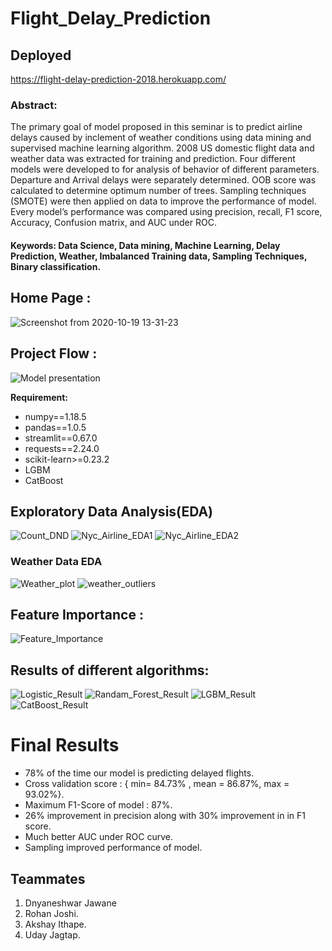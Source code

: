 # Flight_Delay_Prediction

## Deployed

https://flight-delay-prediction-2018.herokuapp.com/
### Abstract:
The primary goal of model proposed in this seminar is to predict airline delays caused
by inclement of weather conditions using data mining and supervised machine learning
algorithm. 2008 US domestic flight data and weather data was extracted
for training and prediction. Four different models were developed to for analysis of behavior
of different parameters. Departure and Arrival delays were separately determined. OOB
score was calculated to determine optimum number of trees. Sampling techniques (SMOTE)
were then applied on data to improve the performance of model. Every model’s performance
was compared using precision, recall, F1 score, Accuracy, Confusion matrix, and AUC under
ROC.
#### Keywords: Data Science, Data mining, Machine Learning, Delay Prediction, Weather, Imbalanced Training data, Sampling Techniques, Binary classification.



## Home Page :
![Screenshot from 2020-10-19 13-31-23](https://user-images.githubusercontent.com/63186019/97003770-95892d80-1559-11eb-9476-fcc104bdc431.png)

## Project Flow :
![Model presentation](https://user-images.githubusercontent.com/63186019/97003606-493ded80-1559-11eb-8200-11f3d0513692.png)


**Requirement:**

- numpy==1.18.5
- pandas==1.0.5
- streamlit==0.67.0
- requests==2.24.0
- scikit-learn>=0.23.2
- LGBM
- CatBoost
## Exploratory Data Analysis(EDA)
![Count_DND](https://user-images.githubusercontent.com/63186019/97101525-4c092180-16c4-11eb-9ae0-edc691b764f7.png)
![Nyc_Airline_EDA1](https://user-images.githubusercontent.com/63186019/97101839-b4590280-16c6-11eb-9fb9-b9dc6a0dd420.png)
![Nyc_Airline_EDA2](https://user-images.githubusercontent.com/63186019/97101843-b622c600-16c6-11eb-9874-b337339d7f9d.png)
### Weather Data EDA
![Weather_plot](https://user-images.githubusercontent.com/63186019/97101845-b8852000-16c6-11eb-94e8-c5767dc93328.png)
![weather_outliers](https://user-images.githubusercontent.com/63186019/97101846-ba4ee380-16c6-11eb-8c91-5b3918bf77b8.png)


## Feature Importance :
![Feature_Importance](https://user-images.githubusercontent.com/63186019/97003692-6d99ca00-1559-11eb-82eb-01d491769b1f.png)



## Results of different algorithms:

![Logistic_Result](https://user-images.githubusercontent.com/63186019/97002524-b8b2dd80-1557-11eb-8695-27f170c2ae69.png)
![Randam_Forest_Result](https://user-images.githubusercontent.com/63186019/97002562-c5cfcc80-1557-11eb-97df-6fe25c436e4c.png)
![LGBM_Result](https://user-images.githubusercontent.com/63186019/97002594-cf593480-1557-11eb-84de-b7deaf688666.png)
![CatBoost_Result](https://user-images.githubusercontent.com/63186019/97002608-d7b16f80-1557-11eb-98dc-a357545b4331.png)

# Final Results
- 78% of the time our model is predicting delayed flights.
- Cross validation score : { min= 84.73% , mean = 86.87%, max = 93.02%}.
- Maximum F1-Score of model : 87%.
- 26% improvement in precision along with 30% improvement in in F1 score.
- Much better AUC under ROC curve.
- Sampling improved performance of model.

## Teammates
1. Dnyaneshwar Jawane
2. Rohan Joshi.
3. Akshay Ithape.
4. Uday Jagtap.
